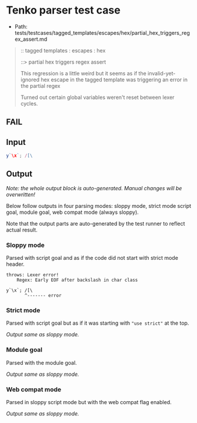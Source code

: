 # Tenko parser test case

- Path: tests/testcases/tagged_templates/escapes/hex/partial_hex_triggers_regex_assert.md

> :: tagged templates : escapes : hex
>
> ::> partial hex triggers regex assert
>
> This regression is a little weird but it seems as if the invalid-yet-ignored hex escape in the tagged template was triggering an error in the partial regex
>
> Turned out certain global variables weren't reset between lexer cycles.

## FAIL

## Input

`````js
y`\x`; /[\
`````

## Output

_Note: the whole output block is auto-generated. Manual changes will be overwritten!_

Below follow outputs in four parsing modes: sloppy mode, strict mode script goal, module goal, web compat mode (always sloppy).

Note that the output parts are auto-generated by the test runner to reflect actual result.

### Sloppy mode

Parsed with script goal and as if the code did not start with strict mode header.

`````
throws: Lexer error!
    Regex: Early EOF after backslash in char class

y`\x`; /[\
       ^------- error
`````

### Strict mode

Parsed with script goal but as if it was starting with `"use strict"` at the top.

_Output same as sloppy mode._

### Module goal

Parsed with the module goal.

_Output same as sloppy mode._

### Web compat mode

Parsed in sloppy script mode but with the web compat flag enabled.

_Output same as sloppy mode._
